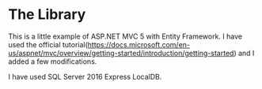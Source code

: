 # The Library

This is a little example of ASP.NET MVC 5 with Entity Framework.
I have used the official tutorial(https://docs.microsoft.com/en-us/aspnet/mvc/overview/getting-started/introduction/getting-started) and I added a few modifications.

I have used SQL Server 2016 Express LocalDB.
